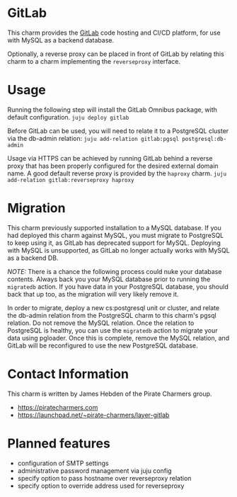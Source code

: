 # GitLab 

This charm provides the [GitLab](https://gitlab.com) code hosting and CI/CD platform, for use with MySQL as a backend database.

Optionally, a reverse proxy can be placed in front of GitLab by relating this charm to a charm implementing the `reverseproxy` interface.

# Usage

Running the following step will install the GitLab Omnibus package,
with default configuration.
`juju deploy gitlab`

Before GitLab can be used, you will need to relate it to a
PostgreSQL cluster via the db-admin relation:
`juju add-relation gitlab:pgsql postgresql:db-admin`

Usage via HTTPS can be achieved by running GitLab behind a reverse
proxy that has been properly configured for the desired external
domain name. A good default reverse proxy is provided by the
`haproxy` charm.
`juju add-relation gitlab:reverseproxy haproxy`

# Migration
This charm previously supported installation to a MySQL database.
If you had deployed this charm against MySQL, you must migrate
to PostgreSQL to keep using it, as GitLab has deprecated support
for MySQL. Deploying with MySQL is unsupported, as GitLab no longer
actually works with MySQL as a backend DB.

*NOTE:* There is a chance the following process could nuke your
database contents. Always back you your MySQL database prior to
running the `migratedb` action. If you have data in your PostgreSQL
database, you should back that up too, as the migration will very
likely remove it.

In order to migrate, deploy a new cs:postgresql unit or cluster, and
relate the db-admin relation from the PostgreSQL charm to this
charm's pgsql relation. Do not remove the MySQL relation. Once the
relation to PostgreSQL is healthy, you can use the `migratedb`
action to migrate your data using pgloader. Once this is complete,
remove the MySQL relation, and GitLab will be reconfigured to use
the new PostgreSQL database.

# Contact Information

This charm is written by James Hebden of the Pirate Charmers group.

  - https://piratecharmers.com
  - https://launchpad.net/~pirate-charmers/layer-gitlab

# Planned features

  - configuration of SMTP settings
  - administrative password management via juju config
  - specify option to pass hostname over reverseproxy relation
  - specify option to override address used for reverseproxy

